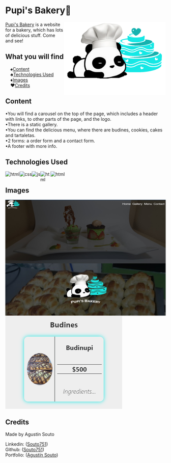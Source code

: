 # Pupi's Bakery:cake:

<img src="https://github.com/Souto751/pupiBakery/blob/main/public/img/pupi_logo.png?raw=true" alt="html" width="320px" align="right" />
<a href="https://pupi-bakery.web.app/" target="_blank" rel="noreferrer">Pupi's Bakery</a> is a website for a bakery, which has lots of delicious stuff. Come and see! <br />

## What you will find

&nbsp;&nbsp;&nbsp;&nbsp;♠<a href="#content">Content</a><br/>
&nbsp;&nbsp;&nbsp;&nbsp;♣<a href="#tech">Technologies Used</a><br/>
&nbsp;&nbsp;&nbsp;&nbsp;♦<a href="#images">Images</a><br/>
&nbsp;&nbsp;&nbsp;&nbsp;♥<a href="#credits">Credits</a><br/>

<div id="content"></div>

## Content

•You will find a carousel on the top of the page, which includes a header with links, to other parts of the page, and the logo.<br/>
•There is a static gallery.<br/>
•You can find the delicious menu, where there are budines, cookies, cakes and tartaletas.<br/>
•2 forms: a order form and a contact form.<br/>
•A footer with more info.<br/>

<div id="tech"></div>

## Technologies Used

<img src="https://icon-icons.com/icons2/2107/PNG/32/file_type_html_icon_130541.png" alt="html" align="left" />
<img src="https://icon-icons.com/icons2/2107/PNG/32/file_type_css_icon_130661.png" alt="css" align="left" />
<img src="https://icon-icons.com/icons2/2108/PNG/32/javascript_icon_130900.png" alt="js" align="left" />
<img src="https://cdn.icon-icons.com/icons2/2107/PNG/512/file_type_svelte_icon_130137.png" alt="html" align="left" width="32px" />
<img src="https://icon-icons.com/icons2/691/PNG/32/google_firebase_icon-icons.com_61475.png" alt="html" align="left" /><br/>

<div id="images"></div>

## Images

<img id="one" src="https://github.com/Souto751/project-imgs/blob/main/pupiBakery.jpg?raw=true" height="200px" width="600px" alt="html" align="center" />

<img id="two" src="https://github.com/Souto751/project-imgs/blob/main/pupiBakeryMobile.jpg?raw=true" alt="html" align="center" />

<img id="three" src="https://github.com/Souto751/project-imgs/blob/main/pupiBakeryBudin.jpg?raw=true" alt="html" align="center" />

<div id="credits"></div>

## Credits

Made by Agustín Souto

Linkedin: (<a href="https://www.linkedin.com/in/souto751/">Souto751</a>)<br/>
Github: (<a href="https://github.com/Souto751">Souto751</a>)<br/>
Portfolio: (<a href="https://souto751.github.io/old-portfolio/">Agustín Souto</a>)<br/>
